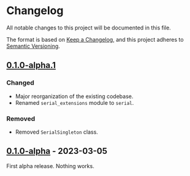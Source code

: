 Changelog
=========

All notable changes to this project will be documented in this file.

The format is based on [Keep a Changelog](https://keepachangelog.com/en/1.1.0/),
and this project adheres to [Semantic Versioning](https://semver.org/spec/v2.0.0.html).

## [0.1.0-alpha.1]

### Changed

- Major reorganization of the existing codebase.
- Renamed `serial_extensions` module to `serial`.

### Removed

- Removed `SerialSingleton` class.

## [0.1.0-alpha] - 2023-03-05

First alpha release. Nothing works.

[0.1.0-alpha.1]: https://github.com/int-brain-lab/bpod-core/releases/tag/0.1.0-alpha.1
[0.1.0-alpha]: https://github.com/int-brain-lab/bpod-core/releases/tag/0.1.0-alpha
